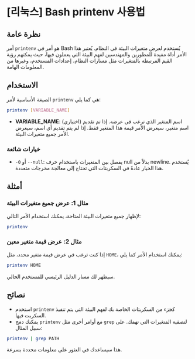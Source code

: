 # [리눅스] Bash printenv 사용법

## نظرة عامة
أمر `printenv` هو أمر في Bash يُستخدم لعرض متغيرات البيئة في النظام. يُعتبر هذا الأمر أداة مفيدة للمطورين والمهندسين لفهم البيئة التي يعملون فيها، حيث يمكنهم رؤية القيم المرتبطة بالمتغيرات مثل مسارات النظام، إعدادات المستخدم، وغيرها من المعلومات الهامة.

## الاستخدام
الصيغة الأساسية لأمر `printenv` هي كما يلي:

```bash
printenv [VARIABLE_NAME]
```

- **VARIABLE_NAME**: (اختياري) اسم المتغير الذي ترغب في عرضه. إذا تم تقديم اسم متغير، سيعرض الأمر قيمة هذا المتغير فقط. إذا لم يتم تقديم أي اسم، سيعرض الأمر جميع متغيرات البيئة.

### خيارات شائعة
- `-0` أو `--null`: يفصل بين المتغيرات باستخدام حرف null بدلاً من newline. يُستخدم هذا الخيار عادةً في السكربتات التي تحتاج إلى معالجة مخرجات متعددة.

## أمثلة
### مثال 1: عرض جميع متغيرات البيئة
لإظهار جميع متغيرات البيئة المتاحة، يمكنك استخدام الأمر التالي:

```bash
printenv
```

### مثال 2: عرض قيمة متغير معين
إذا كنت ترغب في عرض قيمة متغير محدد، مثل `HOME`، يمكنك استخدام الأمر كما يلي:

```bash
printenv HOME
```

سيظهر لك مسار الدليل الرئيسي للمستخدم الحالي.

## نصائح
- استخدم `printenv` كجزء من السكربتات الخاصة بك لفهم البيئة التي يتم تنفيذ السكربت فيها.
- يمكنك دمج `printenv` مع أوامر أخرى مثل `grep` لتصفية المتغيرات التي تهمك. على سبيل المثال:

```bash
printenv | grep PATH
```

هذا سيساعدك في العثور على معلومات محددة بسرعة.
